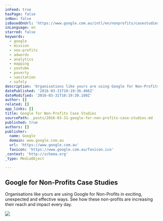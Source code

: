 ```yaml
---
inFeed: true
hasPage: false
inNav: false
isBasedOnUrl: 'https://www.google.com.au/intl/en/nonprofits/casestudies/'
inLanguage: en
starred: false
keywords:
  - google
  - mission
  - non-profits
  - adwords
  - analytics
  - mapping
  - youtube
  - poverty
  - sanitation
  - safely
description: 'Organisations like yours are using Google for Non-Profits in exciting, unexpected and effective ways. See how these non-profits are increasing their reach and impact every day.'
datePublished: '2016-03-31T10:19:36.466Z'
dateModified: '2016-03-31T10:19:30.180Z'
author: []
related: []
app_links: []
title: Google for Non-Profits Case Studies
sourcePath: _posts/2016-03-31-google-for-non-profits-case-studies.md
published: true
authors: []
publisher:
  name: Google
  domain: www.google.com.au
  url: 'https://www.google.com.au'
  favicon: 'https://www.google.com.au/favicon.ico'
_context: 'http://schema.org'
_type: MediaObject

---
```

<article style=""><h1>Google for Non-Profits Case Studies</h1><p>Organisations like yours are using Google for Non-Profits in exciting, unexpected and effective ways. See how these non-profits are increasing their reach and impact every day.</p><img src="https://s3-us-west-2.amazonaws.com/the-grid-img/p/ff3d01f962ca4379d163bbf4eb22b548e03ac156.jpg" /></article>